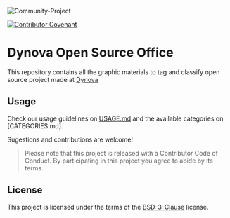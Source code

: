 ![Community-Project](https://gitlab.com/softbutterfly/open-source/open-source-office/-/raw/master/banners/softbutterfly-open-source--banner--community-project.png)

[![Contributor Covenant](https://img.shields.io/badge/Contributor%20Covenant-v2.0%20adopted-ff69b4.svg)](code_of_conduct.md)

# Dynova Open Source Office

This repository contains all the graphic materials to tag and classify open source project made at [Dynova]

## Usage

Check our usage guidelines on [USAGE.md] and the available categories on [CATEGORIES.md].

Sugestions and contributions are welcome!

> Please note that this project is released with a Contributor Code of Conduct. By participating in this project you agree to abide by its terms.

## License

This project is licensed under the terms of the [BSD-3-Clause] license.

[Dynova]: https://softbutterfly.io/
[USAGE.md]: USAGE.md
[CATALOG.md]: CATALOG.md
[BSD-3-Clause]: LICENSE.txt
